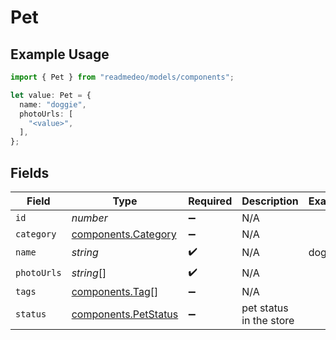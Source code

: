 # Pet

## Example Usage

```typescript
import { Pet } from "readmedeo/models/components";

let value: Pet = {
  name: "doggie",
  photoUrls: [
    "<value>",
  ],
};
```

## Fields

| Field                                                        | Type                                                         | Required                                                     | Description                                                  | Example                                                      |
| ------------------------------------------------------------ | ------------------------------------------------------------ | ------------------------------------------------------------ | ------------------------------------------------------------ | ------------------------------------------------------------ |
| `id`                                                         | *number*                                                     | :heavy_minus_sign:                                           | N/A                                                          |                                                              |
| `category`                                                   | [components.Category](../../models/components/category.md)   | :heavy_minus_sign:                                           | N/A                                                          |                                                              |
| `name`                                                       | *string*                                                     | :heavy_check_mark:                                           | N/A                                                          | doggie                                                       |
| `photoUrls`                                                  | *string*[]                                                   | :heavy_check_mark:                                           | N/A                                                          |                                                              |
| `tags`                                                       | [components.Tag](../../models/components/tag.md)[]           | :heavy_minus_sign:                                           | N/A                                                          |                                                              |
| `status`                                                     | [components.PetStatus](../../models/components/petstatus.md) | :heavy_minus_sign:                                           | pet status in the store                                      |                                                              |